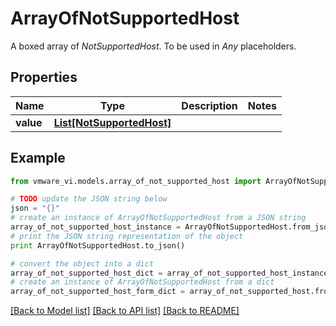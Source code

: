 # ArrayOfNotSupportedHost

A boxed array of *NotSupportedHost*. To be used in *Any* placeholders. 

## Properties
Name | Type | Description | Notes
------------ | ------------- | ------------- | -------------
**value** | [**List[NotSupportedHost]**](NotSupportedHost.md) |  | 

## Example

```python
from vmware_vi.models.array_of_not_supported_host import ArrayOfNotSupportedHost

# TODO update the JSON string below
json = "{}"
# create an instance of ArrayOfNotSupportedHost from a JSON string
array_of_not_supported_host_instance = ArrayOfNotSupportedHost.from_json(json)
# print the JSON string representation of the object
print ArrayOfNotSupportedHost.to_json()

# convert the object into a dict
array_of_not_supported_host_dict = array_of_not_supported_host_instance.to_dict()
# create an instance of ArrayOfNotSupportedHost from a dict
array_of_not_supported_host_form_dict = array_of_not_supported_host.from_dict(array_of_not_supported_host_dict)
```
[[Back to Model list]](../README.md#documentation-for-models) [[Back to API list]](../README.md#documentation-for-api-endpoints) [[Back to README]](../README.md)


